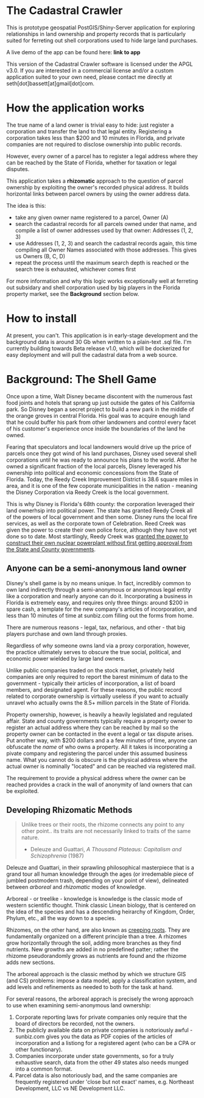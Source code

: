 # The Cadastral Crawler  

This is prototype geospatial PostGIS/Shiny-Server application for exploring relationships in land ownership and property records that is particularly suited for ferreting out shell corporations used to hide large land purchases.  

A live demo of the app can be found here: **link to app**  
  
This version of the Cadastral Crawler software is licensed under the APGL v3.0. If you are interested in a commercial license and/or a custom application suited to your own need, please contact me directly at seth[dot]bassett[at]gmail[dot]com.  

# How the application works   

The true name of a land owner is trivial easy to hide: just register a corporation and transfer the land to that legal entity. Registering a corporation takes less than $200 and 10 minutes in Florida, and private companies are not required to disclose ownership into public records.  
  
However, every owner of a parcel has to register a legal address where they can be reached by the State of Florida, whether for taxation or legal disputes.  

This application takes a **rhizomatic** approach to the question of parcel ownership by exploiting the owner's recorded physical address.  It builds horizontal links between parcel owners by using the owner address data. 
  
The idea is this:  
  + take any given owner name registered to a parcel, Owner (A)
  + search the cadastral records for all parcels owned under that name, and compile a list of owner addresses used by that owner: Addresses (1, 2, 3)
  + use Addresses (1, 2, 3) and search the cadastral records again, this time compiling all Owner Names associated with those addresses. This gives us Owners (B, C, D)
  + repeat the process until the maximum search depth is reached or the search tree is exhausted, whichever comes first  
    
For more information and why this logic works exceptionally well at ferreting out subsidary and shell corporation used by big players in the Florida property market, see the **Background** section below.  
  
# How to install  
  
At present, you can't. This application is in early-stage development and the background data is around 30 Gb when written to a plain-text .sql file. I'm currently building towards Beta release v1.0, which will be dockerized for easy deployment and will pull the cadastral data from a web source.  

# Background: The Shell Game

Once upon a time, Walt Disney became discontent with the numerous fast food joints and hotels that sprang up just outside the gates of his California park. So Disney began a secret project to build a new park in the middle of the orange groves in central Florida. His goal was to acquire enough land that he could buffer his park from other landowners and control every facet of his customer's experience once inside the boundaries of the land he owned.  

Fearing that speculators and local landowners would drive up the price of parcels once they got wind of his land purchases, Disney used several shell corporations until he was ready to announce his plans to the world. After he owned a significant fraction of the local parcels, Disney leveraged his ownership into political and economic concessions from the State of Florida. Today, the Reedy Creek Improvement District is 38.6 square miles in area, and it is one of the few coporate municipalities in the nation - meaning the Disney Corporation via Reedy Creek is the local government.  
  
This is why Disney is Florida's 68th county: the corporation leveraged their land ownerhsip into political power. The state has granted Reedy Creek all of the powers of local government and then some. Disney runs the local fire services, as well as the corporate town of Celebration. Reed Creek was given the power to create their own police force, although they have not yet done so to date. Most startlingly, Reedy Creek was [granted the power to construct their own nuclear powerplant without first getting approval from the State and County governments](https://www.bloomberg.com/news/articles/2019-05-15/disney-world-s-literal-nuclear-option-explained).  

## Anyone can be a semi-anonymous land owner  

Disney's shell game is by no means unique. In fact, incredibly common to own land indirectly through a semi-anonymous or anonymous legal entity like a corporation and nearly anyone can do it. Incorporating a business in Florida is extremely easy, and requires only three things: around $200 in spare cash, a template for the new company's articles of incorporation, and less than 10 minutes of time at sunbiz.com filling out the forms from home.  

There are numerous reasons - legal, tax, nefarious, and other - that big players purchase and own land through proxies.  
  
Regardless of *why* someone owns land via a proxy corporation, however, the practice ultimately serves to obscure the true social, political, and economic power wielded by large land owners.

Unlike public companies traded on the stock market, privately held companies are only required to report the barest minimum of data to the government - typically their articles of incorporation, a list of board members, and designated agent. For these reasons, the public record related to corporate ownership is virtually useless if you want to actually unravel who actually owns the 8.5+ million parcels in the State of Florida. 

Property ownership, however, is heavily a heavily legislated and regulated affair. State and county governments typically require a property owner to register an actual address where they can be reached by mail so the property owner can be contacted in the event a legal or tax dispute arises. Put another way, with $200 dollars and a a few minutes of time, anyone can obfuscate the *name* of who owns a property. All it takes is incorporating a pivate company and registering the parcel under this assumed business name. What you cannot do is obscure is the physical address where the actual owner is nominally "located" and can be reached via registered mail.  
  
The requirement to provide a physical address where the owner can be reached provides a crack in the wall of anonymity of land owners that can be exploited.  
  
## Developing Rhizomatic Methods  
> Unlike trees or their roots, the rhizome connects any point to any other point.. its traits are not necessarily linked to traits of the same nature.  
> - Deleuze and Guattari, *A Thousand Plateaus: Capitalism and Schizophrenia* (1987)  

Deleuze and Guattari, in their sprawling philosophical masterpiece that is a grand tour all human knowledge through the ages (or irredemable piece of jumbled postmodern trash, depending on your point of view), delineated between *arboreal* and *rhizomatic* modes of knowledge. 
  
Arboreal - or treelike - knowledge is knowledge is the classic mode of western scientific thought. Think classic Linean biology, that is centered on the idea of the species and has a descending heirarchy of Kingdom, Order, Phylum, etc., all the way down to a species. 

Rhizomes, on the other hand, are also known as [creeping roots](https://en.wikipedia.org/wiki/Rhizome). They are fundamentally organized on a different principle than a tree. A rhizomes grow horizontally through the soil, adding more branches as they find nutrients. New growths are added in no predefined patter; rather the rhizome pseudorandomly grows as nutrients are found and the rhizome adds new sections. 

The arboreal approach is the classic method by which we structure GIS (and CS) problems: impose a data model, apply a classification system, and add levels and refinements as needed to both for the task at hand.  

For several reasons, the arboreal apprach is precisely the wrong approach to use when examining semi-anonymous land ownership:  

  1. Corporate reporting laws for private companies only require that the board of directors be recorded, not the owners.  
  2. The publicly available data on private companies is notoriously awful - sunbiz.com gives you the data as PDF copies of the articles of incorporation and a listiong for a registered agent (who can be a CPA or other functionary).  
  3. Companies incorporate under state governments, so for a truly exhaustive search, data from the other 49 states also needs munged into a common format.  
  4.  Parcel data is also notoriously bad, and the same companies are frequently registered under 'close but not exact' names, e.g. Northeast Development, LLC vs NE Development LLC.  
  

  



  


  

  

  

 

  

